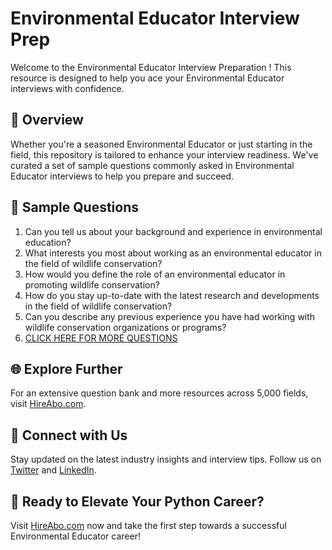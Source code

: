 # Environmental Educator Interview Prep

Welcome to the Environmental Educator Interview Preparation ! This resource is designed to help you ace your Environmental Educator interviews with confidence.

## 🚀 Overview

Whether you're a seasoned Environmental Educator or just starting in the field, this repository is tailored to enhance your interview readiness. We've curated a set of sample questions commonly asked in Environmental Educator interviews to help you prepare and succeed.

## 📝 Sample Questions

1. Can you tell us about your background and experience in environmental education?
2. What interests you most about working as an environmental educator in the field of wildlife conservation?
3. How would you define the role of an environmental educator in promoting wildlife conservation?
4. How do you stay up-to-date with the latest research and developments in the field of wildlife conservation?
5. Can you describe any previous experience you have had working with wildlife conservation organizations or programs?
6. [CLICK HERE FOR MORE QUESTIONS](https://hireabo.com/job/10_3_13/Environmental%20Educator)

## 🌐 Explore Further

For an extensive question bank and more resources across 5,000 fields, visit [HireAbo.com](https://www.hireabo.com).

## 📱 Connect with Us

Stay updated on the latest industry insights and interview tips. Follow us on [Twitter](https://twitter.com/hireabo) and [LinkedIn](https://www.linkedin.com/in/hire-abo-3609972a8/).

## 🚀 Ready to Elevate Your Python Career?

Visit [HireAbo.com](https://www.hireabo.com) now and take the first step towards a successful Environmental Educator career!
